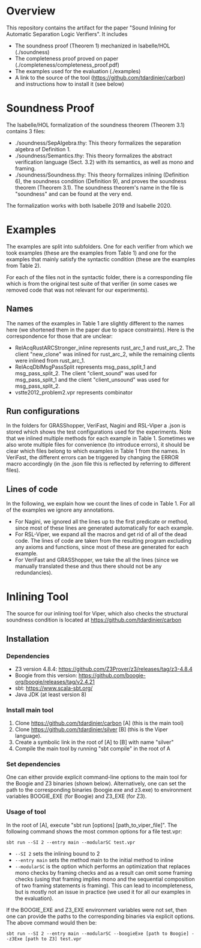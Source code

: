 
# Overview
This repository contains the artifact for the paper "Sound Inlining for Automatic Separation Logic Verifiers". It includes

- The soundness proof (Theorem 1) mechanized in Isabelle/HOL (./soundness)
- The completeness proof proved on paper (./completeness/completeness_proof.pdf)
- The examples used for the evaluation (./examples)
- A link to the source of the tool (https://github.com/tdardinier/carbon) and instructions how to install it (see below)

# Soundness Proof
The Isabelle/HOL formalization of the soundness theorem (Theorem 3.1) contains 3 files:
- ./soundness/SepAlgebra.thy: This theory formalizes the separation algebra of Definition 1.
- ./soundness/Semantics.thy: This theory formalizes the abstract verification language (Sect. 3.2) with its semantics, as well as mono and framing.
- ./soundness/Soundness.thy: This theory formalizes inlining (Definition 6), the soundness condition (Definition 9), and proves the soundness theorem (Theorem 3.1). The soundness theorem's name in the file is "soundness" and can be found at the very end.

The formalization works with both Isabelle 2019 and Isabelle 2020.

# Examples
The examples are split into subfolders. One for each verifier from which we took examples (these are the examples from Table 1) and one for the examples that mainly satisfy the syntactic condition (these are the examples from Table 2).

For each of the files not in the syntactic folder, there is a corresponding file which is from the original test suite of that verifier (in some cases we removed code that was not relevant for our experiments).

## Names
The names of the examples in Table 1 are slightly different to the names here (we shortened them in the paper due to space constraints). Here is the correspondence for those that are unclear:

* RelAcqRustARCStronger_inline represents rust_arc_1 and rust_arc_2. The client "new_clone" was inlined for rust_arc_2, while the remaining clients were inlined from rust_arc_1.
* RelAcqDblMsgPassSplit represents msg_pass_split_1 and msg_pass_split_2. The client "client_sound" was used for msg_pass_split_1 and the client "client_unsound" was used for msg_pass_split_2.
* vstte2012_problem2.vpr represents combinator

## Run configurations
In the folders for GRASShopper, VeriFast, Nagini and RSL-Viper a .json is stored which shows the test configurations used for the experiments. Note that we inlined multiple methods for each example in Table 1. Sometimes we also wrote multiple files for convenience (to introduce errors), it should be clear which files belong to which examples in Table 1 from the names. In VeriFast, the different errors can be triggered by changing the ERROR macro accordingly (in the .json file this is reflected by referring to different files).

## Lines of code
In the following, we explain how we count the lines of code in Table 1.
For all of the examples we ignore any annotations.
* For Nagini, we ignored all the lines up to the first predicate or method,
since most of these lines are generated automatically for each example.
* For RSL-Viper, we expand all the macros and get rid of all of the dead code.
The lines of code are taken from the resulting program excluding any axioms and
functions, since most of these are generated for each example.
* For VeriFast and GRASShopper, we take the all the lines 
(since we manually translated these and thus there should not be any redundancies).


# Inlining Tool
The source for our inlining tool for Viper, which also checks the structural soundness condition is located at https://github.com/tdardinier/carbon 

## Installation

### Dependencies
- Z3 version 4.8.4: https://github.com/Z3Prover/z3/releases/tag/z3-4.8.4
- Boogie from this version: https://github.com/boogie-org/boogie/releases/tag/v2.4.21
- sbt: https://www.scala-sbt.org/
- Java JDK (at least version 8)

### Install main tool
1. Clone https://github.com/tdardinier/carbon [A] (this is the main tool)
2. Clone https://github.com/tdardinier/silver [B] (this is the Viper language). 
3. Create a symbolic link in the root of [A] to [B] with name "silver"
4. Compile the main tool by running "sbt compile" in the root of A

### Set dependencies
One can either provide explicit command-line options to the main tool for the 
Boogie and Z3 binaries (shown below). Alternatively, one can set the path to the 
corresponding binaries  (boogie.exe and z3.exe) to environment variables 
BOOGIE_EXE (for Boogie) and  Z3_EXE (for Z3).

### Usage of tool
In the root of [A], execute "sbt run [options] [path_to_viper_file]".
The following command shows the most common options for a file test.vpr:

`sbt run --SI 2 --entry main --modularSC test.vpr`

- `--SI 2` sets the inlining bound to 2
- `--entry main` sets the method main to the initial method to inline
- `--modularSC` is the option which performs an optimization that replaces
mono checks by framing checks and as a result can omit some framing checks 
(using that framing implies mono and the sequential composition of two framing 
statements is framing). This can lead to incompleteness, but is mostly not an 
issue in practice (we used it for all our examples in the evaluation).

If the BOOGIE_EXE and Z3_EXE environment variables were not set, then one can 
provide the paths to the corresponding binaries via explicit options. The above
command would then be:

`sbt run --SI 2 --entry main --modularSC --boogieExe [path to Boogie] --z3Exe [path to Z3] test.vpr`








